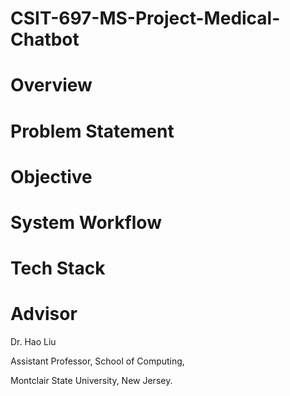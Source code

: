 # CSIT-697-MS-Project-Medical-Chatbot

# Overview

# Problem Statement

# Objective

# System Workflow

# Tech Stack

# Advisor

Dr. Hao Liu

Assistant Professor, School of Computing,

Montclair State University, New Jersey.
